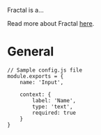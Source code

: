 Fractal is a... 

Read more about Fractal [here](https://fractal.build/guide).

# General

```
// Sample config.js file
module.exports = {
    name: 'Input',

    context: {
        label: 'Name',
        type: 'text',
        required: true
    }
}
```
